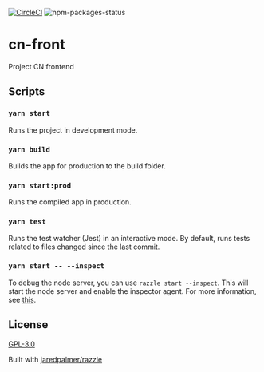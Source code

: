 [![CircleCI](https://circleci.com/gh/lemiffe/cn-front/tree/master.svg?style=svg)](https://circleci.com/gh/lemiffe/cn-front/tree/master)
![npm-packages-status](https://david-dm.org/lemiffe/cn-front.svg)

# cn-front

Project CN frontend

## Scripts

### `yarn start`

Runs the project in development mode.

### `yarn build`

Builds the app for production to the build folder.

### `yarn start:prod`

Runs the compiled app in production.

### `yarn test`

Runs the test watcher (Jest) in an interactive mode.
By default, runs tests related to files changed since the last commit.

### `yarn start -- --inspect`

To debug the node server, you can use `razzle start --inspect`. This will start the node server and enable the inspector agent. For more information, see [this](https://nodejs.org/en/docs/inspector/).

## License

[GPL-3.0](LICENSE)

Built with [jaredpalmer/razzle](https://github.com/jaredpalmer/razzle)

